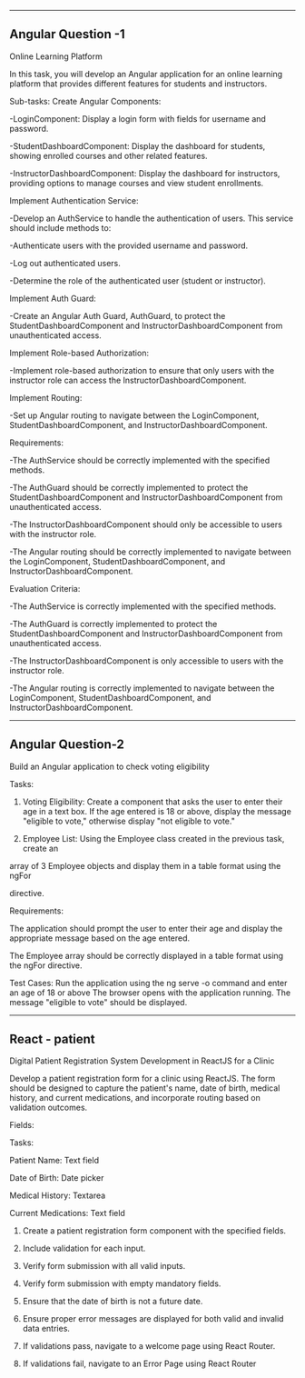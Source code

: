 --------------------------------------------------------------------------------------------------------------------------------------------------------------------------
Angular Question -1
--------------------------------------------------------------------------------------------------------------------------------------------------------------------------
Online Learning Platform

In this task, you will develop an Angular application for an online learning platform that provides different features for students and instructors. 

Sub-tasks: 
Create Angular Components: 

-LoginComponent: Display a login form with fields for username and password. 

-StudentDashboardComponent: Display the dashboard for students, showing enrolled courses and other related features. 

-InstructorDashboardComponent: Display the dashboard for instructors, providing options to manage courses and view student enrollments. 
 
Implement Authentication Service: 

-Develop an AuthService to handle the authentication of users. This service should include methods to: 

-Authenticate users with the provided username and password. 

-Log out authenticated users. 

-Determine the role of the authenticated user (student or instructor). 

 
Implement Auth Guard: 

﻿-Create an Angular Auth Guard, AuthGuard, to protect the StudentDashboardComponent and InstructorDashboardComponent from unauthenticated access. 

Implement Role-based Authorization: 

-Implement role-based authorization to ensure that only users with the instructor role can access the InstructorDashboardComponent. 
 
Implement Routing: 

-Set up Angular routing to navigate between the LoginComponent, StudentDashboardComponent, and InstructorDashboardComponent. 

Requirements: 

-The AuthService should be correctly implemented with the specified methods. 

-The AuthGuard should be correctly implemented to protect the StudentDashboardComponent and InstructorDashboardComponent from unauthenticated access. 

-The InstructorDashboardComponent should only be accessible to users with the instructor role. 

-The Angular routing should be correctly implemented to navigate between the LoginComponent, 
StudentDashboardComponent, and InstructorDashboardComponent. 
 

Evaluation Criteria: 

-The AuthService is correctly implemented with the specified methods.

-The AuthGuard is correctly implemented to protect the StudentDashboardComponent and InstructorDashboardComponent from unauthenticated access. 

-The InstructorDashboardComponent is only accessible to users with the instructor role. 

-The Angular routing is correctly implemented to navigate between the LoginComponent, StudentDashboardComponent, and InstructorDashboardComponent.

-------------------------------------------------------------------------------------------------------------------------------------------------------------------
Angular Question-2
-------------------------------------------------------------------------------------------------------------------------------------------------------------------
Build an Angular application to check voting eligibility

Tasks:

1. Voting Eligibility: Create a component that asks the user to enter their age in a text box. If the age entered is 18 or above, display the message "eligible to vote," otherwise display "not eligible to vote."


2. Employee List: Using the Employee class created in the previous task, create an



array of 3 Employee objects and display them in a table format using the ngFor

directive.

Requirements:

The application should prompt the user to enter their age and display the appropriate message based on the age entered.

The Employee array should be correctly displayed in a table format using the ngFor directive.

Test Cases:
 Run the application using the ng serve -o command and enter an age of 18 or above The browser opens with the application running. The message "eligible to vote" should be displayed.

--------------------------------------------------------------------------------------------------------------------------------------------------------------
React - patient
--------------------------------------------------------------------------------------------------------------------------------------------------------------
Digital Patient Registration System Development in ReactJS for a Clinic

Develop a patient registration form for a clinic using ReactJS. The form should be designed to capture the patient's name, date of birth, medical history, and current medications, and incorporate routing based on validation outcomes.

Fields:

Tasks:

Patient Name: Text field

Date of Birth: Date picker

Medical History: Textarea

Current Medications: Text field

1. Create a patient registration form component with the specified fields.

2. Include validation for each input.

3. Verify form submission with all valid inputs.

4. Verify form submission with empty mandatory fields.

5. Ensure that the date of birth is not a future date.

6. Ensure proper error messages are displayed for both valid and invalid data entries.

7. If validations pass, navigate to a welcome page using React Router.

8. If validations fail, navigate to an Error Page using React Router
